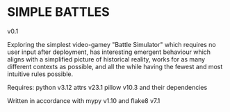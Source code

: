 # SIMPLE BATTLES
v0.1

Exploring the simplest video-gamey "Battle Simulator" which requires no user input after deployment, has interesting emergent behaviour which aligns with a simplified picture of historical reality, works for as many different contexts as possible, and all the while having the fewest and most intuitive rules possible.

Requires:
	python v3.12
	attrs v23.1
	pillow v10.3
	and their dependencies

Written in accordance with mypy v1.10 and flake8 v7.1